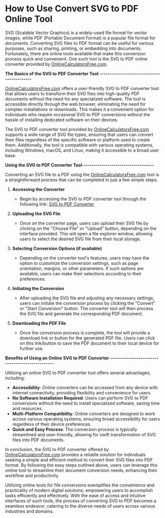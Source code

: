 How to Use Convert SVG to PDF Online Tool
=========================================

SVG (Scalable Vector Graphics) is a widely-used file format for vector images, while PDF (Portable Document Format) is a popular file format for documents. Converting SVG files to PDF format can be useful for various purposes, such as sharing, printing, or embedding into documents. Fortunately, there are online tools available that make this conversion process quick and convenient. One such tool is the SVG to PDF online converter provided by [OnlineCalculatorsFree.com](http://OnlineCalculatorsFree.com).

**The Basics of the SVG to PDF Converter Tool
\-------------------------------------------**

[OnlineCalculatorsFree.com](http://OnlineCalculatorsFree.com) offers a user-friendly SVG to PDF converter tool that allows users to transform their SVG files into high-quality PDF documents without the need for any specialized software. The tool is accessible directly through the web browser, eliminating the need for complex installations or downloads. This makes it a convenient option for individuals who require occasional SVG to PDF conversions without the hassle of installing dedicated software on their devices.

The SVG to PDF converter tool provided by [OnlineCalculatorsFree.com](http://OnlineCalculatorsFree.com) supports a wide range of SVG file types, ensuring that users can convert their files regardless of the specific software or platform used to create them. Additionally, the tool is compatible with various operating systems, including Windows, macOS, and Linux, making it accessible to a broad user base.

**Using the SVG to PDF Converter Tool
\-----------------------------------**

Converting an SVG file to a PDF using the [OnlineCalculatorsFree.com](http://OnlineCalculatorsFree.com) tool is a straightforward process that can be completed in just a few simple steps.

1. **Accessing the Converter**
    
    
    - Begin by accessing the SVG to PDF converter tool through the following link: [SVG to PDF Converter](https://www.onlinecalculatorsfree.com/convert/converter-svg-to-pdf.html)
2. **Uploading the SVG File**
    
    
    - Once on the converter page, users can upload their SVG file by clicking on the "Choose File" or "Upload" button, depending on the interface provided. This will open a file explorer window, allowing users to select the desired SVG file from their local storage.
3. **Selecting Conversion Options (if available)**
    
    
    - Depending on the converter tool's features, users may have the option to customize the conversion settings, such as page orientation, margins, or other parameters. If such options are available, users can make their selections according to their preferences.
4. **Initiating the Conversion**
    
    
    - After uploading the SVG file and adjusting any necessary settings, users can initiate the conversion process by clicking the "Convert" or "Start Conversion" button. The converter tool will then process the SVG file and generate the corresponding PDF document.
5. **Downloading the PDF File**
    
    
    - Once the conversion process is complete, the tool will provide a download link or button for the generated PDF file. Users can click on this link/button to save the PDF document to their local device for further use.

**Benefits of Using an Online SVG to PDF Converter
\------------------------------------------------**

Utilizing an online SVG to PDF converter tool offers several advantages, including:

- **Accessibility**: Online converters can be accessed from any device with internet connectivity, providing flexibility and convenience for users.
- **No Software Installation Required**: Users can perform SVG to PDF conversions without the need to install specialized software, saving time and resources.
- **Multi-Platform Compatibility**: Online converters are designed to work across various operating systems, ensuring broad accessibility for users regardless of their device preferences.
- **Quick and Easy Process**: The conversion process is typically streamlined and user-friendly, allowing for swift transformation of SVG files into PDF documents.

In conclusion, the SVG to PDF converter offered by [OnlineCalculatorsFree.com](http://OnlineCalculatorsFree.com) provides a reliable solution for individuals seeking a simple and efficient method to convert their SVG files into PDF format. By following the easy steps outlined above, users can leverage this online tool to streamline their document conversion needs, enhancing their workflow and productivity.

Utilizing online tools for file conversions exemplifies the convenience and practicality of modern digital solutions, empowering users to accomplish tasks efficiently and effectively. With the ease of access and intuitive interfaces of such tools, the process of converting SVG to PDF becomes a seamless endeavor, catering to the diverse needs of users across various industries and domains.